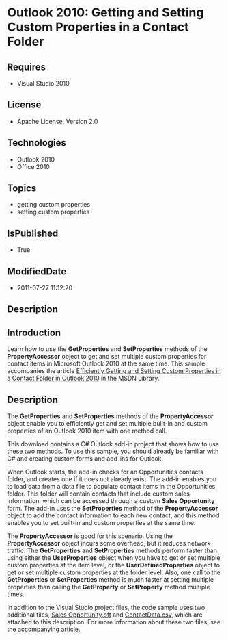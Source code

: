 # Outlook 2010: Getting and Setting Custom Properties in a Contact Folder
## Requires
* Visual Studio 2010
## License
* Apache License, Version 2.0
## Technologies
* Outlook 2010
* Office 2010
## Topics
* getting custom properties
* setting custom properties
## IsPublished
* True
## ModifiedDate
* 2011-07-27 11:12:20
## Description

<h2><strong>Introduction</strong></h2>
<p>Learn how to use the <strong>GetProperties</strong> and <strong>SetProperties</strong> methods of the
<strong>PropertyAccessor</strong> object to get and set multiple custom properties for contact items in Microsoft Outlook 2010 at the same time. This sample accompanies the article
<a href="http://msdn.microsoft.com/en-us/library/gg262881.aspx">Efficiently Getting and Setting Custom Properties in a Contact Folder in Outlook 2010</a> in the MSDN Library.</p>
<h2><strong>Description</strong></h2>
<p>The <strong>GetProperties</strong> and <strong>SetProperties</strong> methods of the
<strong>PropertyAccessor</strong> object enable you to efficiently get and set multiple built-in and custom properties of an Outlook 2010 item with one method call.</p>
<p>This download contains a C# Outlook add-in project that shows how to use these two methods. To use this sample, you should already be familiar with C# and creating custom forms and add-ins for Outlook.</p>
<p>When Outlook starts, the add-in checks for an Opportunities contacts folder, and creates one if it does not already exist. The add-in enables you to load data from a data file to populate contact items in the Opportunities folder. This folder will contain
 contacts that include custom sales information, which can be accessed through a custom
<strong>Sales Opportunity</strong> form. The add-in uses the <strong>SetProperties</strong> method of the
<strong>PropertyAccessor</strong> object to add the contact information to each new contact, and this method enables you to set built-in and custom properties at the same time.</p>
<p>The <strong>PropertyAccessor</strong> is good for this scenario. Using the <strong>
PropertyAccessor</strong> object incurs some overhead, but it reduces network traffic. The
<strong>GetProperties</strong> and <strong>SetProperties</strong> methods perform faster than using either the
<strong>UserProperties</strong> object when you have to get or set multiple custom properties at the item level, or the
<strong>UserDefinedProperties</strong> object to get or set multiple custom properties at the folder level. Also, one call to the
<strong>GetProperties</strong> or <strong>SetProperties</strong> method is much faster at setting multiple properties than calling the
<strong>GetProperty</strong> or <strong>SetProperty</strong> method multiple times.</p>
<p>In addition to the Visual Studio project files, the code sample uses two additional files,
<a id="25522" href="/site/view/file/25522/1/Sales%20Opportunity.oft">Sales Opportunity.oft</a> and
<a id="25523" href="/site/view/file/25523/1/ContactData.csv">ContactData.csv</a>, which are attached to this description. For more information about these two files, see the accompanying article.</p>
